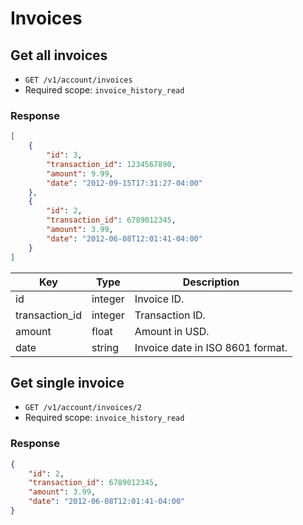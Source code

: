 # Invoices

## Get all invoices

* `GET /v1/account/invoices`
* Required scope: `invoice_history_read`

### Response
``` json
[
    {
        "id": 3,
        "transaction_id": 1234567890,
        "amount": 9.99,
        "date": "2012-09-15T17:31:27-04:00"
    },
    {
        "id": 2,
        "transaction_id": 6789012345,
        "amount": 3.99,
        "date": "2012-06-08T12:01:41-04:00"
    }
]
```
Key | Type | Description
--- | --- | ---
id | integer | Invoice ID.
transaction_id | integer | Transaction ID.
amount | float | Amount in USD.
date | string | Invoice date in ISO 8601 format.

## Get single invoice

* `GET /v1/account/invoices/2`
* Required scope: `invoice_history_read`

### Response
``` json
{
    "id": 2,
    "transaction_id": 6789012345,
    "amount": 3.99,
    "date": "2012-06-08T12:01:41-04:00"
}
```
